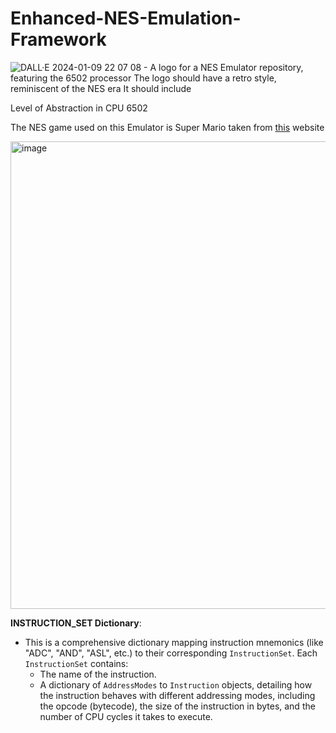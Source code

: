 # Enhanced-NES-Emulation-Framework

![DALL·E 2024-01-09 22 07 08 - A logo for a NES Emulator repository, featuring the 6502 processor  The logo should have a retro style, reminiscent of the NES era  It should include ](https://github.com/dwipddalal/Enhanced-NES-Emulation-Framework/assets/91228207/01482431-ebb0-4d21-a07b-861c8d64bb72)


Level of Abstraction in CPU 6502


The NES game used on this Emulator is Super Mario taken from [this](https://www.nesfiles.com/NES/Super_Mario_Bros/) website


<img width="748" alt="image" src="https://github.com/dwipddalal/Enhanced-NES-Emulation-Framework/assets/91228207/29fc1cef-4ea3-409c-baa5-e18b418bb229">





**INSTRUCTION_SET Dictionary**:
   - This is a comprehensive dictionary mapping instruction mnemonics (like "ADC", "AND", "ASL", etc.) to their corresponding `InstructionSet`. Each `InstructionSet` contains:
     - The name of the instruction.
     - A dictionary of `AddressModes` to `Instruction` objects, detailing how the instruction behaves with different addressing modes, including the opcode (bytecode), the size of the instruction in bytes, and the number of CPU cycles it takes to execute.



